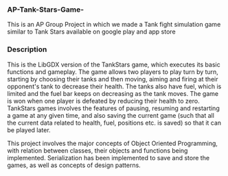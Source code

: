 ### AP-Tank-Stars-Game-
This is an AP Group Project in which we made a Tank fight simulation game similar to Tank Stars available on google play and app store

### Description
This is the LibGDX version of the TankStars game, which executes its basic functions and gameplay. The game allows two players to play turn by turn, starting by choosing their tanks and then moving, aiming and firing at their opponent's tank to decrease their health. The tanks also have fuel, which is limited and the fuel bar keeps on decreasing as the tank moves. The game is won when one player is defeated by reducing their health to zero. TankStars games involves the features of pausing, resuming and restarting a game at any given time, and also saving the current game (such that all the current data related to health, fuel, positions etc. is saved) so that it can be played later.

This project involves the major concepts of Object Oriented Programming, with relation between classes, their objects and functions being implemented. Serialization has been implemented to save and store the games, as well as concepts of design patterns.
